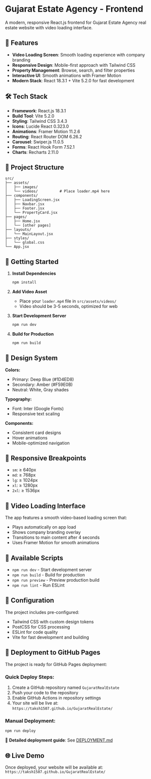# Gujarat Estate Agency - Frontend

A modern, responsive React.js frontend for Gujarat Estate Agency real estate website with video loading interface.

## 🏡 Features

- **Video Loading Screen**: Smooth loading experience with company branding
- **Responsive Design**: Mobile-first approach with Tailwind CSS
- **Property Management**: Browse, search, and filter properties
- **Interactive UI**: Smooth animations with Framer Motion
- **Modern Stack**: React 18.3.1 + Vite 5.2.0 for fast development

## 🛠️ Tech Stack

- **Framework**: React.js 18.3.1
- **Build Tool**: Vite 5.2.0  
- **Styling**: Tailwind CSS 3.4.3
- **Icons**: Lucide React 0.323.0
- **Animations**: Framer Motion 11.2.6
- **Routing**: React Router DOM 6.26.2
- **Carousel**: Swiper.js 11.0.5
- **Forms**: React Hook Form 7.52.1
- **Charts**: Recharts 2.11.0

## 📂 Project Structure

```
src/
├── assets/
│   ├── images/
│   └── videos/          # Place loader.mp4 here
├── components/
│   ├── LoadingScreen.jsx
│   ├── Navbar.jsx
│   ├── Footer.jsx
│   └── PropertyCard.jsx
├── pages/
│   ├── Home.jsx
│   └── [other pages]
├── layouts/
│   └── MainLayout.jsx
├── styles/
│   └── global.css
└── App.jsx
```

## 🚀 Getting Started

1. **Install Dependencies**
   ```bash
   npm install
   ```

2. **Add Video Asset**
   - Place your `loader.mp4` file in `src/assets/videos/`
   - Video should be 3-5 seconds, optimized for web

3. **Start Development Server**
   ```bash
   npm run dev
   ```

4. **Build for Production**
   ```bash
   npm run build
   ```

## 🎨 Design System

**Colors:**
- Primary: Deep Blue (#1D4ED8)
- Secondary: Amber (#F59E0B)
- Neutral: White, Gray shades

**Typography:**
- Font: Inter (Google Fonts)
- Responsive text scaling

**Components:**
- Consistent card designs
- Hover animations
- Mobile-optimized navigation

## 📱 Responsive Breakpoints

- `sm`: ≥ 640px
- `md`: ≥ 768px  
- `lg`: ≥ 1024px
- `xl`: ≥ 1280px
- `2xl`: ≥ 1536px

## 🎥 Video Loading Interface

The app features a smooth video-based loading screen that:
- Plays automatically on app load
- Shows company branding overlay
- Transitions to main content after 4 seconds
- Uses Framer Motion for smooth animations

## 📄 Available Scripts

- `npm run dev` - Start development server
- `npm run build` - Build for production
- `npm run preview` - Preview production build
- `npm run lint` - Run ESLint

## 🔧 Configuration

The project includes pre-configured:
- Tailwind CSS with custom design tokens
- PostCSS for CSS processing
- ESLint for code quality
- Vite for fast development and building

## 🚀 Deployment to GitHub Pages

The project is ready for GitHub Pages deployment:

### Quick Deploy Steps:
1. Create a GitHub repository named `GujaratRealEstate`
2. Push your code to the repository
3. Enable GitHub Actions in repository settings
4. Your site will be live at: `https://taksh1507.github.io/GujaratRealEstate/`

### Manual Deployment:
```bash
npm run deploy
```

📖 **Detailed deployment guide**: See [DEPLOYMENT.md](./DEPLOYMENT.md)

## 🌐 Live Demo
Once deployed, your website will be available at:
`https://taksh1507.github.io/GujaratRealEstate/`
